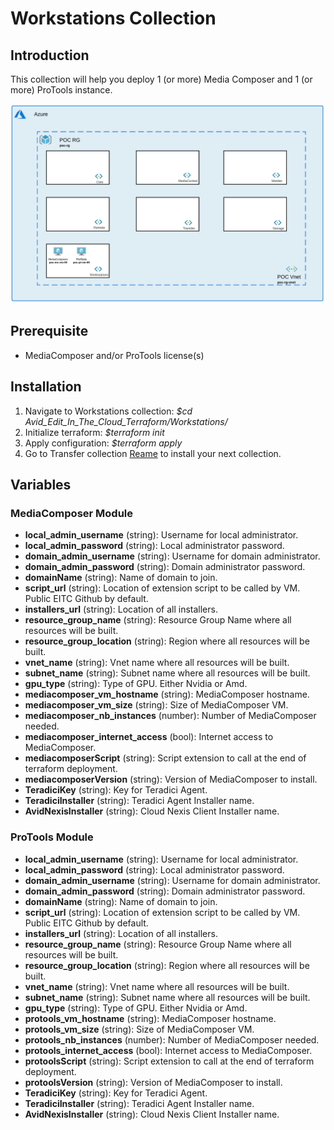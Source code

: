 # Workstations Collection

## Introduction

This collection will help you deploy 1 (or more) Media Composer and 1 (or more) ProTools instance.  

![current + Next Version](./workstations.png)

## Prerequisite

- MediaComposer and/or ProTools license(s)

## Installation 

1. Navigate to Workstations collection: *$cd Avid_Edit_In_The_Cloud_Terraform/Workstations/*
1. Initialize terraform: *$terraform init*
1. Apply configuration: *$terraform apply*
1. Go to Transfer collection [Reame](https://github.com/avid-technology/VideoEditorialInTheCloud/tree/master/Avid_Edit_In_The_Cloud_Terraform/Workstations) to install your next collection. 

## Variables

### MediaComposer Module

- **local_admin_username** (string): Username for local administrator.              
- **local_admin_password** (string): Local administrator password.
- **domain_admin_username** (string): Username for domain administrator.              
- **domain_admin_password** (string): Domain administrator password.
- **domainName** (string): Name of domain to join.
- **script_url** (string): Location of extension script to be called by VM. Public EITC Github by default.                   
- **installers_url** (string): Location of all installers.
- **resource_group_name** (string): Resource Group Name where all resources will be built.
- **resource_group_location** (string): Region where all resources will be built.
- **vnet_name** (string): Vnet name where all resources will be built. 
- **subnet_name** (string): Subnet name where all resources will be built. 
- **gpu_type** (string): Type of GPU. Either Nvidia or Amd.
- **mediacomposer_vm_hostname** (string): MediaComposer hostname.
- **mediacomposer_vm_size** (string): Size of MediaComposer VM.        
- **mediacomposer_nb_instances** (number): Number of MediaComposer needed. 
- **mediacomposer_internet_access** (bool): Internet access to MediaComposer. 
- **mediacomposerScript** (string): Script extension to call at the end of terraform deployment. 
- **mediacomposerVersion** (string): Version of MediaComposer to install. 
- **TeradiciKey** (string): Key for Teradici Agent.
- **TeradiciInstaller** (string): Teradici Agent Installer name. 
- **AvidNexisInstaller** (string): Cloud Nexis Client Installer name.

### ProTools Module

- **local_admin_username** (string): Username for local administrator.              
- **local_admin_password** (string): Local administrator password.
- **domain_admin_username** (string): Username for domain administrator.              
- **domain_admin_password** (string): Domain administrator password.
- **domainName** (string): Name of domain to join.
- **script_url** (string): Location of extension script to be called by VM. Public EITC Github by default.                   
- **installers_url** (string): Location of all installers.
- **resource_group_name** (string): Resource Group Name where all resources will be built.
- **resource_group_location** (string): Region where all resources will be built.
- **vnet_name** (string): Vnet name where all resources will be built. 
- **subnet_name** (string): Subnet name where all resources will be built. 
- **gpu_type** (string): Type of GPU. Either Nvidia or Amd.
- **protools_vm_hostname** (string): MediaComposer hostname.
- **protools_vm_size** (string): Size of MediaComposer VM.        
- **protools_nb_instances** (number): Number of MediaComposer needed. 
- **protools_internet_access** (bool): Internet access to MediaComposer. 
- **protoolsScript** (string): Script extension to call at the end of terraform deployment. 
- **protoolsVersion** (string): Version of MediaComposer to install. 
- **TeradiciKey** (string): Key for Teradici Agent.
- **TeradiciInstaller** (string): Teradici Agent Installer name. 
- **AvidNexisInstaller** (string): Cloud Nexis Client Installer name.

